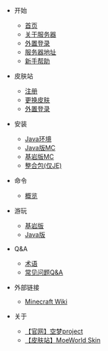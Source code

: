 <!-- docs/_sidebar.md -->

* 开始

    * [首页]()
    * [关于服务器](begin/about.md)
    * [外置登录](begin/login.md)
    * [服务器地址](begin/host.md)
    * [新手帮助](begin/help.md)

* 皮肤站
    * [注册](register/register.md)
    * [更换皮肤](register/change_skin.md)
    * [外置登录](register/single_login.md)

* 安装
    * [Java环境](install/java.md)
    * [Java版MC](install/mcje.md)
    * [基岩版MC](install/mcbe.md)
    * [整合包(仅JE)](install/modpack.md)

* 命令
    * [概览](command/info.md)

*  游玩
   * [基岩版](play/mcbe.md)
   * [Java版](play/mcje.md)

* Q&A
    * [术语](question/term.md)
    * [常见问题Q&A](question/Q&A.md)

* 外部链接
    * [Minecraft Wiki](https://zh.minecraft.wiki/)

* 关于
    * [【官网】空梦project](https://project.moeworld.tech/)
    * [【皮肤站】MoeWorld Skin](https://skin.moeworld.top/)
<!--
    * [关于我们](about/about.md)
    * [联系我们](about/contact.md)
    * [加入我们](about/join.md)
    * [友情链接](about/link.md)
    * [捐赠](about/donate.md)
    * [服务条款](about/service.md)
    * [隐私政策](about/privacy.md)
    * [版权声明](about/copyright.md)
-->
